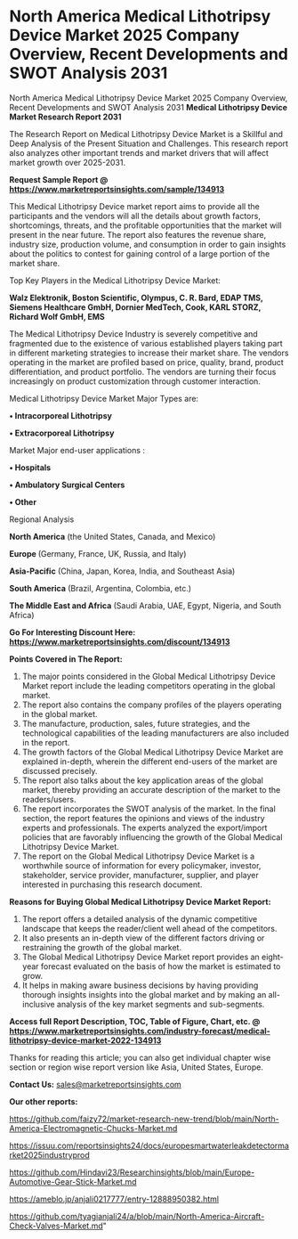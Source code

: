 # North America Medical Lithotripsy Device Market 2025 Company Overview, Recent Developments and SWOT Analysis 2031
 North America Medical Lithotripsy Device Market 2025 Company Overview, Recent Developments and SWOT Analysis 2031
<strong>Medical Lithotripsy Device Market Research Report 2031</strong>

The Research Report on Medical Lithotripsy Device Market is a Skillful and Deep Analysis of the Present Situation and Challenges. This research report also analyzes other important trends and market drivers that will affect market growth over 2025-2031.

<strong>Request Sample Report @ <a href=https://www.marketreportsinsights.com/sample/134913>https://www.marketreportsinsights.com/sample/134913</a></strong>

This Medical Lithotripsy Device market report aims to provide all the participants and the vendors will all the details about growth factors, shortcomings, threats, and the profitable opportunities that the market will present in the near future. The report also features the revenue share, industry size, production volume, and consumption in order to gain insights about the politics to contest for gaining control of a large portion of the market share.

Top Key Players in the Medical Lithotripsy Device Market:

<strong>Walz Elektronik, Boston Scientific, Olympus, C. R. Bard, EDAP TMS, Siemens Healthcare GmbH, Dornier MedTech, Cook, KARL STORZ, Richard Wolf GmbH, EMS</strong>

The Medical Lithotripsy Device Industry is severely competitive and fragmented due to the existence of various established players taking part in different marketing strategies to increase their market share. The vendors operating in the market are profiled based on price, quality, brand, product differentiation, and product portfolio. The vendors are turning their focus increasingly on product customization through customer interaction.

Medical Lithotripsy Device Market Major Types are:

<strong>• Intracorporeal Lithotripsy

• Extracorporeal Lithotripsy</strong>

Market Major end-user applications :

<strong>• Hospitals

• Ambulatory Surgical Centers

• Other</strong>

Regional Analysis

</u><strong><b>North America</b></strong> (the United States, Canada, and Mexico)

<strong><b>Europe </b></strong>(Germany, France, UK, Russia, and Italy)

<strong><b>Asia-Pacific</b></strong> (China, Japan, Korea, India, and Southeast Asia)

<strong><b>South America</b></strong> (Brazil, Argentina, Colombia, etc.)

<strong><b>The Middle East and Africa</b></strong> (Saudi Arabia, UAE, Egypt, Nigeria, and South Africa)

<strong>Go For Interesting Discount Here: <a href=https://www.marketreportsinsights.com/discount/134913>https://www.marketreportsinsights.com/discount/134913</a></strong>

<strong>Points Covered in The Report:</strong>
<ol>
  <li>The major points considered in the Global Medical Lithotripsy Device Market report include the leading competitors operating in the global market.</li>
  <li>The report also contains the company profiles of the players operating in the global market.</li>
  <li>The manufacture, production, sales, future strategies, and the technological capabilities of the leading manufacturers are also included in the report.</li>
  <li>The growth factors of the Global Medical Lithotripsy Device Market are explained in-depth, wherein the different end-users of the market are discussed precisely.</li>
  <li>The report also talks about the key application areas of the global market, thereby providing an accurate description of the market to the readers/users.</li>
  <li>The report incorporates the SWOT analysis of the market. In the final section, the report features the opinions and views of the industry experts and professionals. The experts analyzed the export/import policies that are favorably influencing the growth of the Global Medical Lithotripsy Device Market.</li>
  <li>The report on the Global Medical Lithotripsy Device Market is a worthwhile source of information for every policymaker, investor, stakeholder, service provider, manufacturer, supplier, and player interested in purchasing this research document.</li>
</ol>
<strong>Reasons for Buying Global Medical Lithotripsy Device Market Report:</strong>

<ol>
  <li>The report offers a detailed analysis of the dynamic competitive landscape that keeps the reader/client well ahead of the competitors.</li>
  <li>It also presents an in-depth view of the different factors driving or restraining the growth of the global market.</li>
  <li>The Global Medical Lithotripsy Device Market report provides an eight-year forecast evaluated on the basis of how the market is estimated to grow.</li>
  <li>It helps in making aware business decisions by having providing thorough insights insights into the global market and by making an all-inclusive analysis of the key market segments and sub-segments.</li>
</ol>
<strong>Access full Report Description, TOC, Table of Figure, Chart, etc. @ <a href=https://www.marketreportsinsights.com/industry-forecast/medical-lithotripsy-device-market-2022-134913>https://www.marketreportsinsights.com/industry-forecast/medical-lithotripsy-device-market-2022-134913</a></strong>


Thanks for reading this article; you can also get individual chapter wise section or region wise report version like Asia, United States, Europe.

<strong>Contact Us:</strong>
sales@marketreportsinsights.com

<strong>Our other reports:</strong>

<a href=https://github.com/faizy72/market-research-new-trend/blob/main/North-America-Electromagnetic-Chucks-Market.md>https://github.com/faizy72/market-research-new-trend/blob/main/North-America-Electromagnetic-Chucks-Market.md</a>

<a href=https://issuu.com/reportsinsights24/docs/europesmartwaterleakdetectormarket2025industryprod>https://issuu.com/reportsinsights24/docs/europesmartwaterleakdetectormarket2025industryprod</a>

<a href=https://github.com/Hindavi23/Researchinsights/blob/main/Europe-Automotive-Gear-Stick-Market.md>https://github.com/Hindavi23/Researchinsights/blob/main/Europe-Automotive-Gear-Stick-Market.md</a>

<a href=https://ameblo.jp/anjali0217777/entry-12888950382.html>https://ameblo.jp/anjali0217777/entry-12888950382.html</a>

<a href=https://github.com/tyagianjali24/a/blob/main/North-America-Aircraft-Check-Valves-Market.md>https://github.com/tyagianjali24/a/blob/main/North-America-Aircraft-Check-Valves-Market.md</a>"
